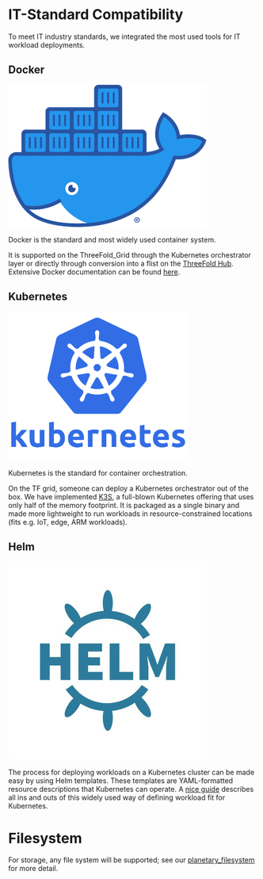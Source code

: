 # IT-Standard Compatibility

To meet IT industry standards, we integrated the most used tools for IT workload deployments.

## Docker

![](img/docker.png)

Docker is the standard and most widely used container system.

It is supported on the ThreeFold_Grid through the Kubernetes orchestrator layer or directly through conversion into a flist on the [ThreeFold Hub](https://hub.grid.tf). Extensive Docker documentation can be found [here](https://docs.docker.com).

## Kubernetes

![](img/ips_kubernetes.png)

Kubernetes is the standard for container orchestration.

On the TF grid, someone can deploy a Kubernetes orchestrator out of the box. We have implemented [K3S](https://k3s.io), a full-blown Kubernetes offering that uses only half of the memory footprint. It is packaged as a single binary and made more lightweight to run workloads in resource-constrained locations (fits e.g. IoT, edge, ARM workloads).

## Helm

![](img/helm.jpg)

The process for deploying workloads on a Kubernetes cluster can be made easy by using Helm templates. These templates are YAML-formatted resource descriptions that Kubernetes can operate.
A [nice guide](https://helm.sh/docs/chart_template_guide/) describes all ins and outs of this widely used way of defining workload fit for Kubernetes.

# Filesystem

For storage, any file system will be supported; see our [planetary_filesystem](threefold_filesystem) for more detail.
